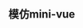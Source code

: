 <!--
 * @Author: penglei
 * @Date: 2022-05-04 13:20:51
 * @LastEditors: penglei
 * @LastEditTime: 2022-05-04 18:31:45
 * @Description: 
-->
## 模仿mini-vue